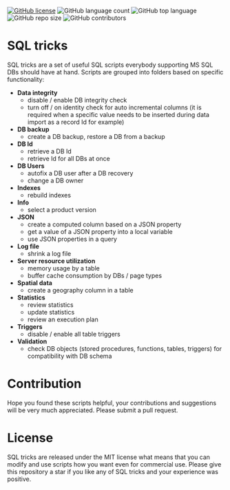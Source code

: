 [![GitHub license](https://img.shields.io/github/license/kate-orlova/sql-tricks.svg)](https://github.com/kate-orlova/sql-tricks/blob/master/LICENSE)
![GitHub language count](https://img.shields.io/github/languages/count/kate-orlova/sql-tricks.svg?style=flat)
![GitHub top language](https://img.shields.io/github/languages/top/kate-orlova/sql-tricks.svg?style=flat)
![GitHub repo size](https://img.shields.io/github/repo-size/kate-orlova/sql-tricks.svg?style=flat)
![GitHub contributors](https://img.shields.io/github/contributors/kate-orlova/sql-tricks)


# SQL tricks
SQL tricks are a set of useful SQL scripts everybody supporting MS SQL DBs should have at hand. Scripts are grouped into folders based on specific functionality:
* **Data integrity**
   * disable / enable DB integrity check
   * turn off / on identity check for auto incremental columns (it is required when a specific value needs to be inserted during data import as a record Id for example) 
* **DB backup**
   * create a DB backup, restore a DB from a backup
* **DB Id**
   * retrieve a DB Id
   * retrieve Id for all DBs at once
* **DB Users**
   * autofix a DB user after a DB recovery
   * change a DB owner
* **Indexes**
   * rebuild indexes
* **Info**
   * select a product version
* **JSON**
   * create a computed column based on a JSON property
   * get a value of a JSON property into a local variable
   * use JSON properties in a query
* **Log file**
   * shrink a log file
* **Server resource utilization**
   * memory usage by a table
   * buffer cache consumption by DBs / page types
* **Spatial data**
   * create a geography column in a table
* **Statistics**
   * review statistics
   * update statistics
   * review an execution plan
* **Triggers**
   * disable / enable all table triggers
* **Validation**
   * check DB objects (stored procedures, functions, tables, triggers) for compatibility with DB schema


# Contribution
Hope you found these scripts helpful, your contributions and suggestions will be very much appreciated. Please submit a pull request.

# License
SQL tricks are released under the MIT license what means that you can modify and use scripts how you want even for commercial use. Please give this repository a star if you like any of SQL tricks and your experience was positive.
